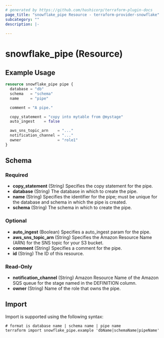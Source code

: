```yaml
---
# generated by https://github.com/hashicorp/terraform-plugin-docs
page_title: "snowflake_pipe Resource - terraform-provider-snowflake"
subcategory: ""
description: |-
  
---
```


# snowflake_pipe (Resource)



## Example Usage

```terraform
resource snowflake_pipe pipe {
  database = "db"
  schema   = "schema"
  name     = "pipe"

  comment = "A pipe."

  copy_statement = "copy into mytable from @mystage"
  auto_ingest    = false

  aws_sns_topic_arn    = "..."
  notification_channel = "..."
  owner                = "role1"
}
```

<!-- schema generated by tfplugindocs -->
## Schema

### Required

- **copy_statement** (String) Specifies the copy statement for the pipe.
- **database** (String) The database in which to create the pipe.
- **name** (String) Specifies the identifier for the pipe; must be unique for the database and schema in which the pipe is created.
- **schema** (String) The schema in which to create the pipe.

### Optional

- **auto_ingest** (Boolean) Specifies a auto_ingest param for the pipe.
- **aws_sns_topic_arn** (String) Specifies the Amazon Resource Name (ARN) for the SNS topic for your S3 bucket.
- **comment** (String) Specifies a comment for the pipe.
- **id** (String) The ID of this resource.

### Read-Only

- **notification_channel** (String) Amazon Resource Name of the Amazon SQS queue for the stage named in the DEFINITION column.
- **owner** (String) Name of the role that owns the pipe.

## Import

Import is supported using the following syntax:

```shell
# format is database name | schema name | pipe name
terraform import snowflake_pipe.example 'dbName|schemaName|pipeName'
```
